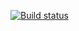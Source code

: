 [![Build status](https://ci.appveyor.com/api/projects/status/6lu13oayv7ai8oow?svg=true)](https://ci.appveyor.com/project/Kylon0/automatization-6-1)
